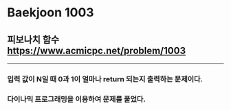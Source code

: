 Baekjoon 1003
=============
피보나치 함수  <https://www.acmicpc.net/problem/1003>
---------------
- - -
### 입력 값이 N일 때 0과 1이 얼마나 return 되는지 출력하는 문제이다.
### 다이나믹 프로그래밍을 이용하여 문제를 풀었다.

